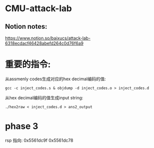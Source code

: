 # CMU-attack-lab
## Notion notes:
https://www.notion.so/baixucs/attack-lab-6318ecdacf46428abefd264c0d76f6a9

# 重要的指令:

从assmenly codes生成对应的hex decimal编码的值:

```gcc -c inject_codes.s & objdump -d inject_codes.o > inject_codes.d```

从hex decimal编码的值生成input string:

```./hex2raw < inject_codes.d > ans2_output```

# phase 3

rsp 指向: 0x5561dc9f
0x5561dc78